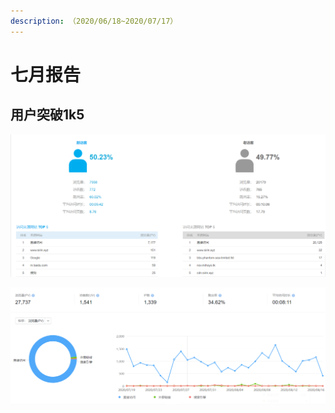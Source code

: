 ```yaml
---
description: （2020/06/18~2020/07/17）
---
```


# 七月报告

## 用户突破1k5

![](../.gitbook/assets/image%20%2811%29.png)

![](../.gitbook/assets/image%20%2812%29.png)




